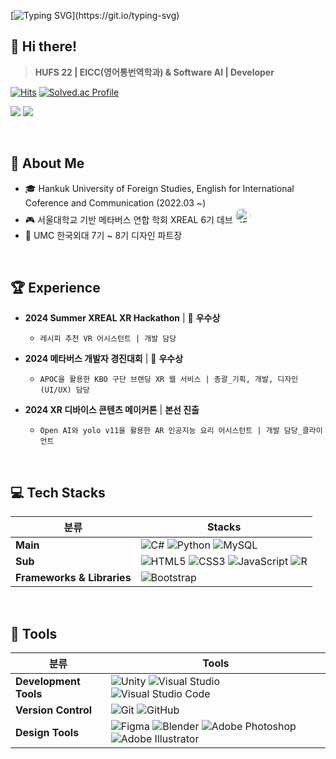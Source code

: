 [![Typing SVG](https://readme-typing-svg.demolab.com?font=Chakra+Petch&size=24&pause=1000&color=EF7D1D&width=435&lines=It+ain't+over+till+it's+over.)](https://git.io/typing-svg)

## 🍊 Hi there! 
> **HUFS 22 | EICC(영어통번역학과) & Software AI | Developer**

[![Hits](https://hits.seeyoufarm.com/api/count/incr/badge.svg?url=https%3A%2F%2Fgithub.com%2F1000hyehyang&count_bg=%23EF7D1D&title_bg=%23333333&icon=&icon_color=%23FFBDBD&title=Profile+Views&edge_flat=true)](https://hits.seeyoufarm.com)
[![Solved.ac Profile](http://mazassumnida.wtf/api/mini/generate_badge?boj=1000hyehyang)](https://solved.ac/1000hyehyang)

<a href="https://www.instagram.com/thousandhyehyang" target="_blank"><img src="https://img.shields.io/badge/Instagram-E4405F?style=for-the-badge&logo=Instagram&logoColor=white"/></a> 
<a href="https://thousandhyehyang.tistory.com" target="_blank"><img src="https://img.shields.io/badge/Tistory-000000?style=for-the-badge&logo=Tistory&logoColor=white"/></a>

<br>

## 🐣 About Me
- 🎓 Hankuk University of Foreign Studies, English for International Coference and Communication (2022.03 ~)
- 🎮 서울대학교 기반 메타버스 연합 학회 XREAL 6기 데브  <a href="https://www.xreal.info" target="_blank">
  <img src="https://yt3.googleusercontent.com/pkOpWUcmvePPH_QfTaGC2fi_7AkzSMpo71H_NKulKYEW4q4-YE79tH8_oael6c4NPM8GMM1j=s900-c-k-c0x00ffffff-no-rj" alt="XREAL" style="border-radius: 50%; width: 24px; height: 24px;">
</a> <br>
- 🎨 UMC 한국외대 7기 ~ 8기 디자인 파트장

<br>

## 🏆 Experience
- **2024 Summer XREAL XR Hackathon** | 🥉 **우수상**  
  - `레시피 추천 VR 어시스턴트 | 개발 담당`
  
- **2024 메타버스 개발자 경진대회** | 🥉 **우수상** 
  - `APOC을 활용한 KBO 구단 브랜딩 XR 웹 서비스 | 총괄_기획, 개발, 디자인(UI/UX) 담당`

- **2024 XR 디바이스 콘텐츠 메이커톤** | **본선 진출**  
  - `Open AI와 yolo v11을 활용한 AR 인공지능 요리 어시스턴트 | 개발 담당_클라이언트`

<br>

## 💻 Tech Stacks

| **분류**        | **Stacks**                                                                                                                                                                                                                                                                                        |
|-----------------------|-------------------------------------------------------------------------------------------------------------------------------------------------------------------------------------------------------------------------------------------------------------------------------------------------|
| **Main**             | ![C#](https://img.shields.io/badge/C%23-65A854?style=flat-square&logo=CSharp&logoColor=white) ![Python](https://img.shields.io/badge/Python-3776AB?style=flat-square&logo=Python&logoColor=white) ![MySQL](https://img.shields.io/badge/MySQL-4479A1?style=flat-square&logo=MySQL&logoColor=white)     |
| **Sub**  | ![HTML5](https://img.shields.io/badge/HTML5-E34F26?style=flat-square&logo=HTML5&logoColor=white) ![CSS3](https://img.shields.io/badge/CSS3-1572B6?style=flat-square&logo=CSS3&logoColor=white) ![JavaScript](https://img.shields.io/badge/JavaScript-F7DF1E?style=flat-square&logo=JavaScript&logoColor=black) ![R](https://img.shields.io/badge/R-4169E1?style=flat-square&logo=R&logoColor=white)  |                                                                                                                                                          
| **Frameworks & Libraries** | ![Bootstrap](https://img.shields.io/badge/Bootstrap-7952B3?style=flat-square&logo=Bootstrap&logoColor=white) |

<br>

## 🔨 Tools

| **분류**         | **Tools**                                                                                                                                                                                                                                                                                     |
|-----------------------|-----------------------------------------------------------------------------------------------------------------------------------------------------------------------------------------------------------------------------------------------------------------------------------------------|
| **Development Tools** | ![Unity](https://img.shields.io/badge/Unity-FFFFFF?style=flat-square&logo=Unity&logoColor=black) ![Visual Studio](https://img.shields.io/badge/Visual%20Studio-7A6397?style=flat-square&logo=Visual%20Studio&logoColor=white) ![Visual Studio Code](https://img.shields.io/badge/Visual%20Studio%20Code-448CCB?style=flat-square&logo=Visual%20Studio%20Code&logoColor=white) |
| **Version Control**   | ![Git](https://img.shields.io/badge/Git-F05032?style=flat-square&logo=Git&logoColor=white) ![GitHub](https://img.shields.io/badge/GitHub-181717?style=flat-square&logo=GitHub&logoColor=white)                                                                                               |
| **Design Tools**      | ![Figma](https://img.shields.io/badge/Figma-F24E1E?style=flat-square&logo=Figma&logoColor=white) ![Blender](https://img.shields.io/badge/Blender-E87D0D?style=flat-square&logo=Blender&logoColor=white) ![Adobe Photoshop](https://img.shields.io/badge/Adobe%20Photoshop-31A8FF?style=flat-square&logo=Adobe%20Photoshop&logoColor=black) ![Adobe Illustrator](https://img.shields.io/badge/Adobe%20Illustrator-FF9A00?style=flat-square&logo=Adobe%20Illustrator&logoColor=black) |
